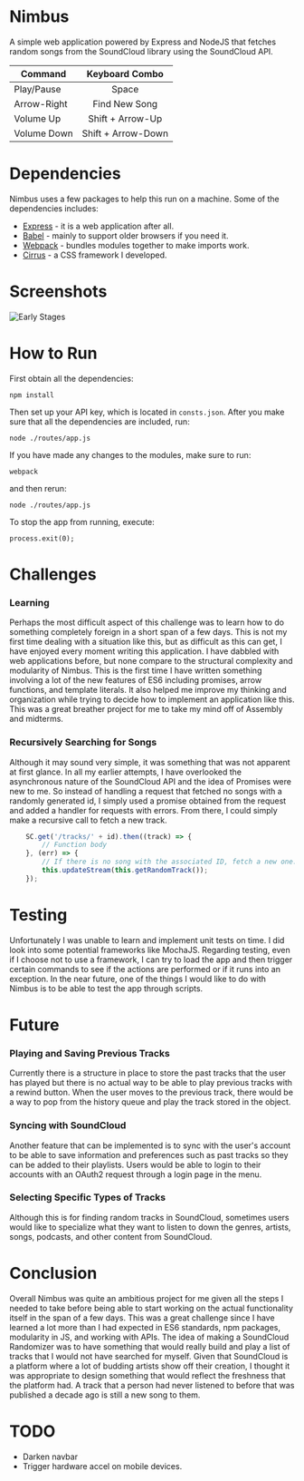 # Nimbus
A simple web application powered by Express and NodeJS that fetches random songs from the SoundCloud library using the SoundCloud API.

| Command       | Keyboard Combo|
| ------------- |:-------------:|
| Play/Pause    | Space         |
| Arrow-Right   | Find New Song |
| Volume Up     | Shift + Arrow-Up |
| Volume Down   | Shift + Arrow-Down |

# Dependencies
Nimbus uses a few packages to help this run on a machine. Some of the dependencies includes:
* [Express](https://expressjs.com/) - it is a web application after all.
* [Babel](https://babeljs.io/) - mainly to support older browsers if you need it.
* [Webpack](https://webpack.github.io/) - bundles modules together to make imports work.
* [Cirrus](https://github.com/Spiderpig86/Cirrus) - a CSS framework I developed.

# Screenshots
![Early Stages](http://i.imgur.com/V95oIeC.png "Nimbus Player")

# How to Run
First obtain all the dependencies:
```
npm install
```
Then set up your API key, which is located in `consts.json`.
After you make sure that all the dependencies are included, run:
```
node ./routes/app.js
```
If you have made any changes to the modules, make sure to run:
```
webpack
```
and then rerun:
```
node ./routes/app.js
```
To stop the app from running, execute:
```
process.exit(0);
```

# Challenges

### Learning
Perhaps the most difficult aspect of this challenge was to learn how to do something completely foreign in a short span of a few days. This is not my first time dealing with a situation like this, but as difficult as this can get, I have enjoyed every moment writing this application. I have dabbled with web applications before, but none compare to the structural complexity and modularity of Nimbus. This is the first time I have written something involving a lot of the new features of ES6 including promises, arrow functions, and template literals. It also helped me improve my thinking and organization while trying to decide how to implement an application like this. This was a great breather project for me to take my mind off of Assembly and midterms.

### Recursively Searching for Songs
Although it may sound very simple, it was something that was not apparent at first glance. In all my earlier attempts, I have overlooked the asynchronous nature of the SoundCloud API and the idea of Promises were new to me. So instead of handling a request that fetched no songs with a randomly generated id, I simply used a promise obtained from the request and added a handler for requests with errors. From there, I could simply make a recursive call to fetch a new track.
```javascript
    SC.get('/tracks/' + id).then((track) => {
        // Function body
    }, (err) => {
        // If there is no song with the associated ID, fetch a new one.
        this.updateStream(this.getRandomTrack());
    });
```

# Testing
Unfortunately I was unable to learn and implement unit tests on time. I did look into some potential frameworks like MochaJS. Regarding testing, even if I choose not to use a framework, I can try to load the app and then trigger certain commands to see if the actions are performed or if it runs into an exception. In the near future, one of the things I would like to do with Nimbus is to be able to test the app through scripts.

# Future
### Playing and Saving Previous Tracks
Currently there is a structure in place to store the past tracks that the user has played but there is no actual way to be able to play previous tracks with a rewind button. When the user moves to the previous track, there would be a way to pop from the history queue and play the track stored in the object.

### Syncing with SoundCloud
Another feature that can be implemented is to sync with the user's account to be able to save information and preferences such as past tracks so they can be added to their playlists. Users would be able to login to their accounts with an OAuth2 request through a login page in the menu.

### Selecting Specific Types of Tracks
Although this is for finding random tracks in SoundCloud, sometimes users would like to specialize what they want to listen to down the genres, artists, songs, podcasts, and other content from SoundCloud. 

# Conclusion
Overall Nimbus was quite an ambitious project for me given all the steps I needed to take before being able to start working on the actual functionality itself in the span of a few days. This was a great challenge since I have learned a lot more than I had expected in ES6 standards, npm packages, modularity in JS, and working with APIs. The idea of making a SoundCloud Randomizer was to have something that would really build and play a list of tracks that I would not have searched for myself. Given that SoundCloud is a platform where a lot of budding artists show off their creation, I thought it was appropriate to design something that would reflect the freshness that the platform had. A track that a person had never listened to before that was published a decade ago is still a new song to them.

# TODO
* Darken navbar
* Trigger hardware accel on mobile devices.